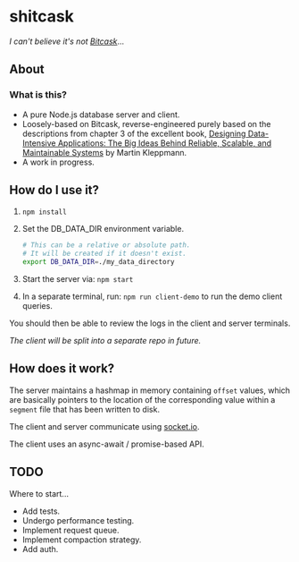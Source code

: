# shitcask

_I can't believe it's not [Bitcask](https://en.wikipedia.org/wiki/Bitcask)_...

## About

### What is this?

- A pure Node.js database server and client.
- Loosely-based on Bitcask, reverse-engineered purely based on the descriptions from chapter 3 of the excellent book, [Designing Data-Intensive Applications: The Big Ideas Behind Reliable, Scalable, and Maintainable Systems](https://www.amazon.co.uk/Designing-Data-Intensive-Applications-Reliable-Maintainable/dp/1449373321) by Martin Kleppmann.
- A work in progress.

## How do I use it?

1. `npm install`
2. Set the DB_DATA_DIR environment variable.

   ```sh
   # This can be a relative or absolute path.
   # It will be created if it doesn't exist.
   export DB_DATA_DIR=./my_data_directory
   ```

3. Start the server via: `npm start`
4. In a separate terminal, run: `npm run client-demo` to run the demo client queries.

You should then be able to review the logs in the client and server terminals.

_The client will be split into a separate repo in future._

## How does it work?

The server maintains a hashmap in memory containing `offset` values,
which are basically pointers to the location of the corresponding value within a `segment` file that has been written to disk.

The client and server communicate using [socket.io](https://www.npmjs.com/package/socket.io).

The client uses an async-await / promise-based API.

## TODO

Where to start...

- Add tests.
- Undergo performance testing.
- Implement request queue.
- Implement compaction strategy.
- Add auth.
